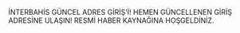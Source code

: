 İNTERBAHİS GÜNCEL ADRES GİRİŞ'İ! HEMEN GÜNCELLENEN GİRİŞ ADRESİNE ULAŞIN! RESMİ HABER KAYNAĞINA HOŞGELDİNİZ.
